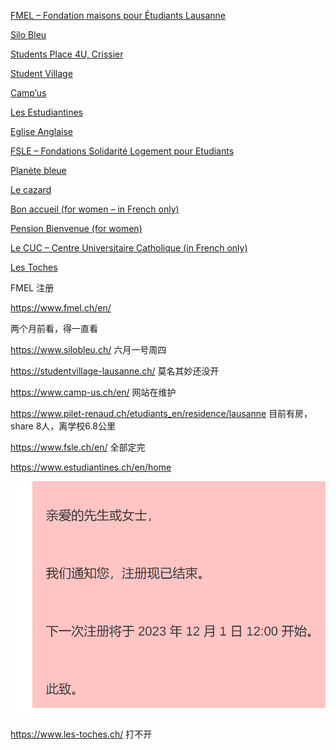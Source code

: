 







[FMEL – Fondation maisons pour Étudiants Lausanne](https://www.fmel.ch/en/)

[Silo Bleu](https://www.silobleu.ch/)

[Students Place 4U, Crissier](http://studentsplace4u-crissier.com/fr)

[Student Village](http://studentvillage-lausanne.ch/)

[Camp’us](https://www.camp-us.ch/en/)

[Les Estudiantines](https://www.estudiantines.ch/en/home)

[Eglise Anglaise](https://www.pilet-renaud.ch/etudiants_en/accueil)

[FSLE – Fondations Solidarité Logement pour Etudiants](https://www.fsle.ch/en/)

[Planète bleue](https://www.unil.ch/planetebleue/en/home.html)

[Le cazard](http://www.lecazard.ch/)

[Bon accueil (for women – in French only)](https://www.studenthome.ch/foyer-bon-accueil-lausanne.html)

[Pension Bienvenue (for women)](https://www.pension-bienvenue.ch/en/)

[Le CUC – Centre Universitaire Catholique (in French only)](http://lecuc.ch/)

[Les Toches](http://www.les-toches.ch/)







FMEL 注册

https://www.fmel.ch/en/

两个月前看，得一直看



https://www.silobleu.ch/ 六月一号周四



https://studentvillage-lausanne.ch/ 莫名其妙还没开



https://www.camp-us.ch/en/ 网站在维护



https://www.pilet-renaud.ch/etudiants_en/residence/lausanne 目前有房，share 8人，离学校6.8公里



https://www.fsle.ch/en/ 全部定完



https://www.estudiantines.ch/en/home

![image-20230501231629751](%E7%BD%91%E7%AB%99.assets/image-20230501231629751.png)

https://www.les-toches.ch/ 打不开